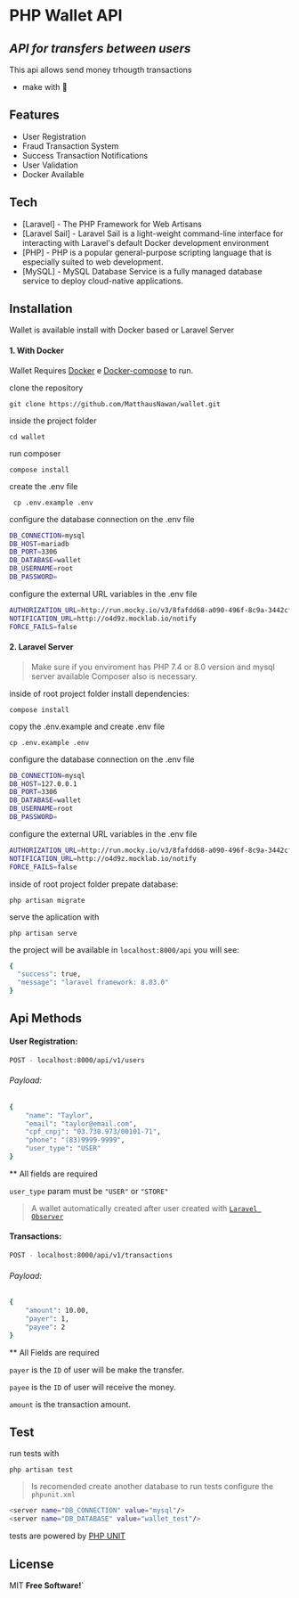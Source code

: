 # PHP Wallet API
## _API for transfers between users_

This api allows send money trhougth transactions
- make with 💚 

## Features
- User Registration
- Fraud Transaction System
- Success Transaction Notifications
- User Validation
- Docker Available

## Tech

- [Laravel] - The PHP Framework for Web Artisans
- [Laravel Sail] - Laravel Sail is a light-weight command-line interface for interacting with Laravel's default Docker development environment
- [PHP] - PHP is a popular general-purpose scripting language that is especially suited to web development.
- [MySQL] - MySQL Database Service is a fully managed database service to deploy cloud-native applications.

## Installation

Wallet is available install with Docker based or Laravel Server

#### 1. With Docker
Wallet Requires [Docker](https://www.docker.com/) e [Docker-compose](https://docs.docker.com/compose/install/) to run.

clone the repository

```git clone https://github.com/MatthausNawan/wallet.git```

inside the project folder

```cd wallet```

run composer

```compose install```

create the .env file

``` cp .env.example .env```

configure the database connection on the .env file 

```sh
DB_CONNECTION=mysql
DB_HOST=mariadb
DB_PORT=3306
DB_DATABASE=wallet
DB_USERNAME=root
DB_PASSWORD=
```
configure the external URL variables in the .env file

```sh
AUTHORIZATION_URL=http://run.mocky.io/v3/8fafdd68-a090-496f-8c9a-3442cf30dae6
NOTIFICATION_URL=http://o4d9z.mocklab.io/notify
FORCE_FAILS=false
```

#### 2. Laravel Server
> Make sure if you enviroment has PHP 7.4 or 8.0 version and mysql server available
> Composer also is necessary.

inside of root project folder install dependencies:

```compose install```

copy the .env.example and create .env file

```cp .env.example .env```

configure the database connection on the .env file 

```sh
DB_CONNECTION=mysql
DB_HOST=127.0.0.1
DB_PORT=3306
DB_DATABASE=wallet
DB_USERNAME=root
DB_PASSWORD=
```
configure the external URL variables in the .env file

```sh
AUTHORIZATION_URL=http://run.mocky.io/v3/8fafdd68-a090-496f-8c9a-3442cf30dae6
NOTIFICATION_URL=http://o4d9z.mocklab.io/notify
FORCE_FAILS=false
```
inside of root project folder prepate database:

```php artisan migrate```

serve the aplication with

```php artisan serve```

the project will be available in ```localhost:8000/api``` you will see:

```sh
{
  "success": true,
  "message": "laravel framework: 8.83.0"
}
```

## Api Methods
#### User Registration:

```sh
POST - localhost:8000/api/v1/users
```
###### Payload:

```sh
{
    "name": "Taylor",
    "email": "taylor@email.com",
    "cpf_cnpj": "03.730.973/00101-71",
    "phone": "(83)9999-9999",
    "user_type": "USER"
}
```
** All fields are required

```user_type``` param must be ```"USER"``` or ```"STORE"```

> A wallet automatically created after user created with [```Laravel Observer```](https://laravel.com/docs/8.x/eloquent#observers)

#### Transactions:
```sh
POST - localhost:8000/api/v1/transactions
```
###### Payload:

```sh
{
	"amount": 10.00,
	"payer": 1,
	"payee": 2
}
```

** All Fields are required

```payer``` is the ```ID``` of user will be make the transfer.

```payee``` is the ```ID``` of user will receive the money.

```amount``` is the transaction amount.

## Test
run tests with

```php artisan test```

> Is recomended create another database to run tests
> configure the ```phpunit.xml```

```sh
<server name="DB_CONNECTION" value="mysql"/>
<server name="DB_DATABASE" value="wallet_test"/>
```
tests are powered by [PHP UNIT](https://phpunit.readthedocs.io/en/9.5/)


## License

MIT
**Free Software!**`